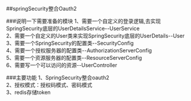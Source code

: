 ##springSecurity整合Oauth2

###说明一下需要准备的模块
1、需要一个自定义的登录逻辑,去实现SpringSecurity底层的UserDetailsService--UserService     
2、需要一个自定义的User类来实现SpringSecurity底层的UserDetails--User       
3、需要一个SpringSecurity的配置类--SecurityConfig    
4、需要一个授权服务器的配置类--AuthorizationServerConfig  
5、需要一个资源服务器的配置类--ResourceServerConfig   
6、需要写一个可以访问的资源--UserController

###主要功能
1、SpringSecurity整合oauth2    
2、授权模式：授权码模式、密码模式   
3、redis存储token